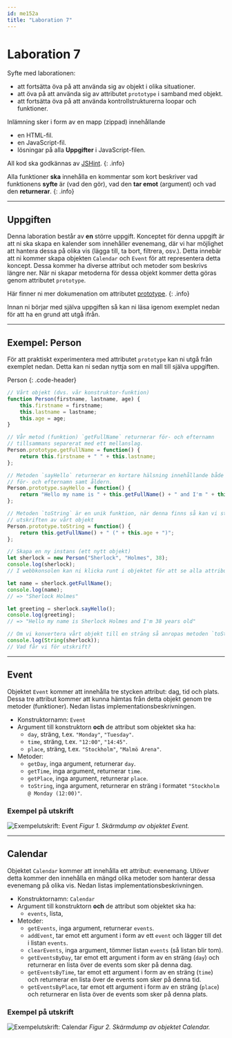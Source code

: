 ```yaml
---
id: me152a
title: "Laboration 7"
---
```


# Laboration 7

Syfte med laborationen:

* att fortsätta öva på att använda sig av objekt i olika situationer.
* att öva på att använda sig av attributet `prototype` i samband med objekt.
* att fortsätta öva på att använda kontrollstrukturerna loopar och funktioner.

Inlämning sker i form av en mapp (zippad) innehållande

* en HTML-fil.
* en JavaScript-fil.
* lösningar på alla **Uppgifter** i JavaScript-filen.

All kod ska godkännas av [JSHint](https://jshint.com/).
{: .info}

Alla funktioner **ska** innehålla en kommentar som kort beskriver vad funktionens **syfte** är (vad den gör), vad den **tar emot** (argument) och vad den **returnerar**.
{: .info}

---

## Uppgiften

Denna laboration består av **en** större uppgift. Konceptet för denna uppgift är att ni ska skapa en kalender som innehåller evenemang, där vi har möjlighet att hantera dessa på olika vis (lägga till, ta bort, filtrera, osv.). Detta innebär att ni kommer skapa objekten `Calendar` och `Event` för att representera detta koncept. Dessa kommer ha diverse attribut och metoder som beskrivs längre ner. När ni skapar metoderna för dessa objekt kommer detta göras genom attributet `prototype`.

Här finner ni mer dokumenation om attributet [prototype](https://developer.mozilla.org/en-US/docs/Learn/JavaScript/Objects/Object_prototypes).
{: .info}

Innan ni börjar med själva uppgiften så kan ni läsa igenom exemplet nedan för att ha en grund att utgå ifrån.

---

## Exempel: Person

För att praktiskt experimentera med attributet `prototype` kan ni utgå från exemplet nedan. Detta kan ni sedan nyttja som en mall till själva uppgiften.

Person
{: .code-header}

``` js
// Vårt objekt (dvs. vår konstruktor-funktion)
function Person(firstname, lastname, age) {
    this.firstname = firstname;
    this.lastname = lastname;
    this.age = age;
}

// Vår metod (funktion) `getFullName` returnerar för- och efternamn
// tillsammans separerat med ett mellanslag.
Person.prototype.getFullName = function() {
    return this.firstname + " " + this.lastname;
};

// Metoden `sayHello` returnerar en kortare hälsning innehållande både
// för- och efternamn samt åldern.
Person.prototype.sayHello = function() {
    return "Hello my name is " + this.getFullName() + " and I'm " + this.age + " years old";
};

// Metoden `toString` är en unik funktion, när denna finns så kan vi styra
// utskriften av vårt objekt
Person.prototype.toString = function() {
    return this.getFullName() + " (" + this.age + ")";
};

// Skapa en ny instans (ett nytt objekt)
let sherlock = new Person("Sherlock", "Holmes", 38);
console.log(sherlock);
// I webbkonsolen kan ni klicka runt i objektet för att se alla attribut

let name = sherlock.getFullName();
console.log(name);
// => "Sherlock Holmes"

let greeting = sherlock.sayHello();
console.log(greeting);
// => "Hello my name is Sherlock Holmes and I'm 38 years old"

// Om vi konvertera vårt objekt till en sträng så anropas metoden `toString`
console.log(String(sherlock));
// Vad får vi för utskrift?
```

---

## Event

Objektet `Event` kommer att innehålla tre stycken attribut: dag, tid och plats. Dessa tre attribut kommer att kunna hämtas från detta objekt genom tre metoder (funktioner). Nedan listas implementationsbeskrivningen.

* Konstruktornamn: `Event`
* Argument till konstruktorn **och** de attribut som objektet ska ha:
    * `day`, sträng, t.ex. `"Monday"`, `"Tuesday"`.
    * `time`, sträng, t.ex. `"12:00"`, `"14:45"`.
    * `place`, sträng, t.ex. `"Stockholm"`, `"Malmö Arena"`.
* Metoder:
    * `getDay`, inga argument, returnerar `day`.
    * `getTime`, inga argument, returnerar `time`.
    * `getPlace`, inga argument, returnerar `place`.
    * `toString`, inga argument, returnerar en sträng i formatet `"Stockholm @ Monday (12:00)"`.

### Exempel på utskrift

![Exempelutskrift: Event](../images/example_event_complete.png) _Figur 1. Skärmdump av objektet Event._

---
    
## Calendar

Objektet `Calendar` kommer att innehålla ett attribut: evenemang. Utöver detta kommer den innehålla en mängd olika metoder som hanterar dessa evenemang på olika vis. Nedan listas implementationsbeskrivningen.

* Konstruktornamn: `Calendar`
* Argument till konstruktorn **och** de attribut som objektet ska ha:
    * `events`, lista, 
* Metoder:
    * `getEvents`, inga argument, returnerar `events`.
    * `addEvent`, tar emot ett argument i form av ett `event` och lägger till det i listan `events`.
    * `clearEvents`, inga argument, tömmer listan `events` (så listan blir tom).
    * `getEventsByDay`, tar emot ett argument i form av en sträng (`day`) och returnerar en lista över de events som sker på denna dag.
    * `getEventsByTime`, tar emot ett argument i form av en sträng (`time`) och returnerar en lista över de events som sker på denna tid.
    * `getEventsByPlace`, tar emot ett argument i form av en sträng (`place`) och returnerar en lista över de events som sker på denna plats.

### Exempel på utskrift

![Exempelutskrift: Calendar](../images/example_calendar_complete.png) _Figur 2. Skärmdump av objektet Calendar._
